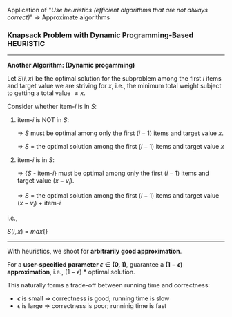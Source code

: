 Application of "*Use heuristics (efficient algorithms that are not always correct)*"   => Approximate algorithms

### Knapsack Problem with Dynamic Programming-Based HEURISTIC

***

**Another Algorithm: (Dynamic progamming)**

Let $S(i, x)$ be the optimal solution for the subproblem among the first $i$ items and target value we are striving for $x$, i.e., the minimum total weight subject to getting a total value $\ge x$.

Consider whether item-$i$ is in $S$:

1. item-$i$ is NOT in $S$:

   => $S$ must be optimal among only the first ($i - 1$) items and target value $x$.

   => $S$ = the optimal solution among the first $(i - 1)$ items and target value $x$

2. item-$i$ is in $S$:

   => {$S$ - item-$i$} must be optimal among only the first ($i - 1$) items and target value ($x - v_i$).

   => $S$ = the optimal solution among the first $(i - 1)$ items and target value ($x - v_i$) + item-$i$

i.e.,

$S(i, x) \ = \ max\{\}$

***

With heuristics, we shoot for **arbitrarily good approximation**.

For a **user-specified parameter $\epsilon \in (0,1)$**, guarantee a **$(1 - \epsilon)$ approximation**, i.e., $(1 - \epsilon)$ * optimal solution.

This naturally forms a trade-off between running time and correctness:

* $\epsilon$ is small   =>   correctness is good; running time is slow
* $\epsilon$ is large   =>   correctness is poor; runninig time is fast

<br>



